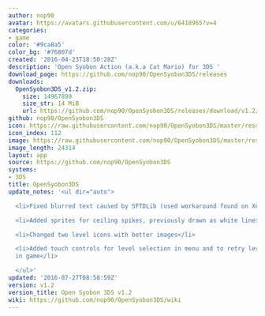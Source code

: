 ```yaml
---
author: nop90
avatar: https://avatars.githubusercontent.com/u/6418965?v=4
categories:
- game
color: '#9ca8a5'
color_bg: '#76807d'
created: '2016-04-23T18:50:28Z'
description: 'Open Syobon Action (a.k.a Cat Mario) for 3DS '
download_page: https://github.com/nop90/OpenSyobon3DS/releases
downloads:
  OpenSyobon3DS_v1.2.zip:
    size: 14967899
    size_str: 14 MiB
    url: https://github.com/nop90/OpenSyobon3DS/releases/download/v1.2/OpenSyobon3DS_v1.2.zip
github: nop90/OpenSyobon3DS
icon: https://raw.githubusercontent.com/nop90/OpenSyobon3DS/master/resources/icon.png
icon_index: 112
image: https://raw.githubusercontent.com/nop90/OpenSyobon3DS/master/resources/banner.png
image_length: 24314
layout: app
source: https://github.com/nop90/OpenSyobon3DS
systems:
- 3DS
title: OpenSyobon3DS
update_notes: '<ul dir="auto">

  <li>Fixed blurred text caused by SFTDLib (used workaround found on Xerpi github)</li>

  <li>Added sprites for ceiling spikes, previously drawn as white lines</li>

  <li>Changed two level icons with better images</li>

  <li>Added touch controls for level selection in menu and to retry level/quit level
  in game</li>

  </ul>'
updated: '2016-07-27T08:58:59Z'
version: v1.2
version_title: Open Syobon 3DS v1.2
wiki: https://github.com/nop90/OpenSyobon3DS/wiki
---
```

